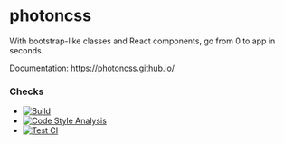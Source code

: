 # photoncss
With bootstrap-like classes and React components, go from 0 to app in seconds.

Documentation: https://photoncss.github.io/

### Checks
* [![Build](https://github.com/JoshMerlino/photoncss/actions/workflows/build.yml/badge.svg)](https://github.com/JoshMerlino/photoncss/actions/workflows/build.yml)
* [![Code Style Analysis](https://github.com/JoshMerlino/photoncss/actions/workflows/code-style-analysis.yml/badge.svg)](https://github.com/JoshMerlino/photoncss/actions/workflows/code-style-analysis.yml)
* [![Test CI](https://github.com/JoshMerlino/photoncss/actions/workflows/test-ci.yml/badge.svg)](https://github.com/JoshMerlino/photoncss/actions/workflows/test-ci.yml)
